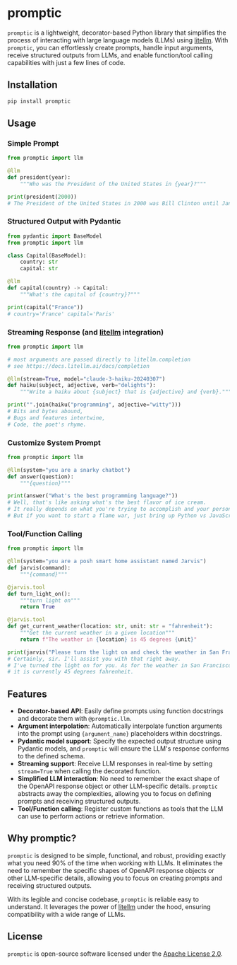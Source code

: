 # promptic

`promptic` is a lightweight, decorator-based Python library that simplifies the process of interacting with large language models (LLMs) using [litellm][litellm]. With `promptic`, you can effortlessly create prompts, handle input arguments, receive structured outputs from LLMs, and enable function/tool calling capabilities with just a few lines of code.

## Installation

```bash
pip install promptic
```

## Usage

### Simple Prompt

```python
from promptic import llm

@llm
def president(year):
    """Who was the President of the United States in {year}?"""

print(president(2000))
# The President of the United States in 2000 was Bill Clinton until January 20th, when George W. Bush was inaugurated as the 43rd President.
```

### Structured Output with Pydantic

```python
from pydantic import BaseModel
from promptic import llm

class Capital(BaseModel):
    country: str
    capital: str

@llm
def capital(country) -> Capital:
    """What's the capital of {country}?"""

print(capital("France"))
# country='France' capital='Paris'
```

### Streaming Response (and [litellm][litellm] integration)

```python
from promptic import llm

# most arguments are passed directly to litellm.completion
# see https://docs.litellm.ai/docs/completion

@llm(stream=True, model="claude-3-haiku-20240307")
def haiku(subject, adjective, verb="delights"):
    """Write a haiku about {subject} that is {adjective} and {verb}."""

print("".join(haiku("programming", adjective="witty")))
# Bits and bytes abound,
# Bugs and features intertwine,
# Code, the poet's rhyme.
```

### Customize System Prompt

```python
from promptic import llm

@llm(system="you are a snarky chatbot")
def answer(question):
    """{question}"""

print(answer("What's the best programming language?"))
# Well, that's like asking what's the best flavor of ice cream. 
# It really depends on what you're trying to accomplish and your personal preferences. 
# But if you want to start a flame war, just bring up Python vs JavaScript.
```

### Tool/Function Calling

```python
from promptic import llm

@llm(system="you are a posh smart home assistant named Jarvis")
def jarvis(command):
    """{command}"""

@jarvis.tool
def turn_light_on():
    """turn light on"""
    return True

@jarvis.tool
def get_current_weather(location: str, unit: str = "fahrenheit"):
    """Get the current weather in a given location"""
    return f"The weather in {location} is 45 degrees {unit}"

print(jarvis("Please turn the light on and check the weather in San Francisco"))
# Certainly, sir. I'll assist you with that right away.
# I've turned the light on for you. As for the weather in San Francisco,
# it is currently 45 degrees fahrenheit.
```

## Features

- **Decorator-based API**: Easily define prompts using function docstrings and decorate them with `@promptic.llm`.
- **Argument interpolation**: Automatically interpolate function arguments into the prompt using `{argument_name}` placeholders within docstrings.
- **Pydantic model support**: Specify the expected output structure using Pydantic models, and `promptic` will ensure the LLM's response conforms to the defined schema.
- **Streaming support**: Receive LLM responses in real-time by setting `stream=True` when calling the decorated function.
- **Simplified LLM interaction**: No need to remember the exact shape of the OpenAPI response object or other LLM-specific details. `promptic` abstracts away the complexities, allowing you to focus on defining prompts and receiving structured outputs.
- **Tool/Function calling**: Register custom functions as tools that the LLM can use to perform actions or retrieve information.


## Why promptic?

`promptic` is designed to be simple, functional, and robust, providing exactly what you need 90% of the time when working with LLMs. It eliminates the need to remember the specific shapes of OpenAPI response objects or other LLM-specific details, allowing you to focus on creating prompts and receiving structured outputs.

With its legible and concise codebase, `promptic` is reliable easy to understand. It leverages the power of [litellm][litellm] under the hood, ensuring compatibility with a wide range of LLMs.

## License

`promptic` is open-source software licensed under the [Apache License 2.0](https://www.apache.org/licenses/LICENSE-2.0).

[litellm]: https://github.com/BerriAI/litellm
